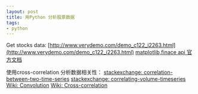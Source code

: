 ```yaml
---
layout: post
title: 用Python 分析股票数据
tags: 
- python
---
```



Get stocks data: 
[http://www.verydemo.com/demo_c122_i2263.html](http://www.verydemo.com/demo_c122_i2263.html)
[matplotlib,finace api 官方文档](http://matplotlib.org/api/finance_api.html)

使用cross-correlation 分析数据相关性：
[stackexchange: correlation-between-two-time-series](http://stats.stackexchange.com/questions/29096/correlation-between-two-time-series)
[stackexchange: correlating-volume-timeseries](http://stats.stackexchange.com/questions/26842/correlating-volume-timeseries#comment50813_26842)
[Wiki: Convolution](http://en.wikipedia.org/wiki/Convolution)
[Wiki: Cross-correlation](http://en.wikipedia.org/wiki/Cross-correlation)